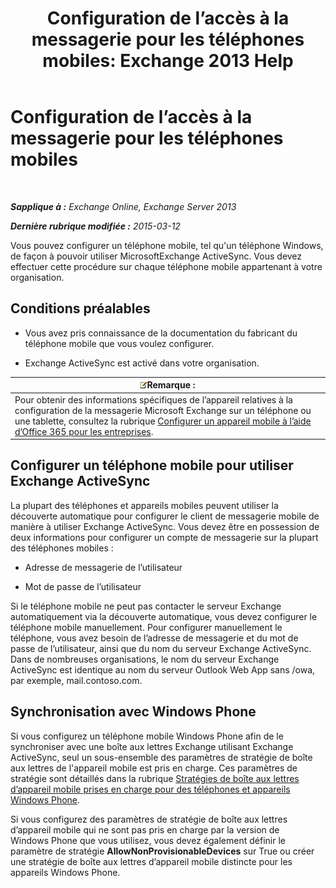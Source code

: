 ﻿---
title: 'Configuration de l’accès à la messagerie pour les téléphones mobiles: Exchange 2013 Help'
TOCTitle: Configuration de l’accès à la messagerie pour les téléphones mobiles
ms:assetid: 8d6e2cea-265a-43d9-a074-076f35658436
ms:mtpsurl: https://technet.microsoft.com/fr-fr/library/Bb123704(v=EXCHG.150)
ms:contentKeyID: 52057114
ms.date: 04/24/2018
mtps_version: v=EXCHG.150
ms.translationtype: HT
---

# Configuration de l’accès à la messagerie pour les téléphones mobiles

 

_**Sapplique à :** Exchange Online, Exchange Server 2013_

_**Dernière rubrique modifiée :** 2015-03-12_

Vous pouvez configurer un téléphone mobile, tel qu'un téléphone Windows, de façon à pouvoir utiliser MicrosoftExchange ActiveSync. Vous devez effectuer cette procédure sur chaque téléphone mobile appartenant à votre organisation.

## Conditions préalables

  - Vous avez pris connaissance de la documentation du fabricant du téléphone mobile que vous voulez configurer.

  - Exchange ActiveSync est activé dans votre organisation.

<table>
<thead>
<tr class="header">
<th><img src="images/JJ159664.note(EXCHG.150).gif" title="Remarque" alt="Remarque" />Remarque :</th>
</tr>
</thead>
<tbody>
<tr class="odd">
<td>Pour obtenir des informations spécifiques de l’appareil relatives à la configuration de la messagerie Microsoft Exchange sur un téléphone ou une tablette, consultez la rubrique <a href="https://support.office.com/fr-fr/article/set-up-a-mobile-device-using-office-365-for-business-7dabb6cb-0046-40b6-81fe-767e0b1f014f">Configurer un appareil mobile à l’aide d’Office 365 pour les entreprises</a>.</td>
</tr>
</tbody>
</table>


## Configurer un téléphone mobile pour utiliser Exchange ActiveSync

La plupart des téléphones et appareils mobiles peuvent utiliser la découverte automatique pour configurer le client de messagerie mobile de manière à utiliser Exchange ActiveSync. Vous devez être en possession de deux informations pour configurer un compte de messagerie sur la plupart des téléphones mobiles :

  - Adresse de messagerie de l’utilisateur

  - Mot de passe de l’utilisateur

Si le téléphone mobile ne peut pas contacter le serveur Exchange automatiquement via la découverte automatique, vous devez configurer le téléphone mobile manuellement. Pour configurer manuellement le téléphone, vous avez besoin de l’adresse de messagerie et du mot de passe de l’utilisateur, ainsi que du nom du serveur Exchange ActiveSync. Dans de nombreuses organisations, le nom du serveur Exchange ActiveSync est identique au nom du serveur Outlook Web App sans /owa, par exemple, mail.contoso.com.

## Synchronisation avec Windows Phone

Si vous configurez un téléphone mobile Windows Phone afin de le synchroniser avec une boîte aux lettres Exchange utilisant Exchange ActiveSync, seul un sous-ensemble des paramètres de stratégie de boîte aux lettres de l'appareil mobile est pris en charge. Ces paramètres de stratégie sont détaillés dans la rubrique [Stratégies de boîte aux lettres d’appareil mobile prises en charge pour des téléphones et appareils Windows Phone](supported-mobile-device-mailbox-policies-for-windows-phones-and-devices-exchange-2013-help.md).

Si vous configurez des paramètres de stratégie de boîte aux lettres d’appareil mobile qui ne sont pas pris en charge par la version de Windows Phone que vous utilisez, vous devez également définir le paramètre de stratégie **AllowNonProvisionableDevices** sur True ou créer une stratégie de boîte aux lettres d’appareil mobile distincte pour les appareils Windows Phone.


